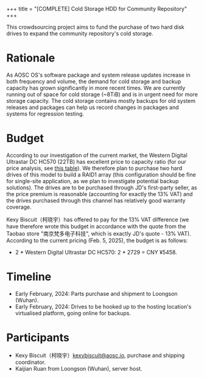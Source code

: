 +++
title = "[COMPLETE] Cold Storage HDD for Community Repository"
+++

This crowdsourcing project aims to fund the purchase of two hard disk drives to expand the community repository's cold storage.

# Rationale

As AOSC OS's software package and system release updates increase in both frequency and volume, the demand for cold storage and backup capacity has grown significantly in more recent times. We are currently running out of space for cold storage (~8TiB) and is in urgent need for more storage capacity. The cold storage contains mostly backups for old system releases and packages can help us record changes in packages and systems for regression testing.

# Budget

According to our investigation of the current market, the Western Digital Ultrastar DC HC570 (22TB) has excellent price to capacity ratio (for our price analysis, see [this table](https://kdocs.cn/l/ckvFzk5MYxqc)). We therefore plan to purchase two hard drives of this model to build a RAID1 array (this configuration should be fine for single-site application, as we plan to investigate potential backup solutions). The drives are to be purchased through JD's first-party seller, as the price premium is reasonable (accounting for exactly the 13% VAT) and the drives purchased through this channel has relatively good warranty coverage.

Kexy Biscuit（柯晓宇）has offered to pay for the 13% VAT difference (we have therefore wrote this budget in accordance with the quote from the Taobao store "南京梵多电子科技", which is exactly JD's quote - 13% VAT). According to the current pricing (Feb. 5, 2025), the budget is as follows:

- 2 * Western Digital Ultrastar DC HC570: 2 * 2729 = CNY ¥5458.

# Timeline

- Early February, 2024: Parts purchase and shipment to Loongson (Wuhan).
- Early February, 2024: Drives to be hooked up to the hosting location's virtualised platform, going online for backups.

# Participants

- Kexy Biscuit（柯晓宇）<kexybiscuit@aosc.io>, purchase and shipping coordinator.
- Kaijian Ruan from Loongson (Wuhan), server host.
